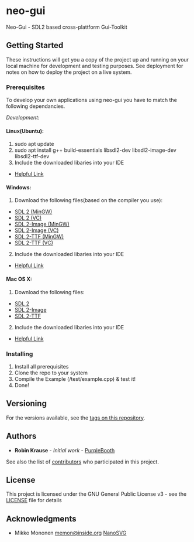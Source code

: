 # neo-gui

Neo-Gui - SDL2 based cross-plattform Gui-Toolkit

## Getting Started

These instructions will get you a copy of the project up and running on your local machine for development and testing purposes. See deployment for notes on how to deploy the project on a live system.

### Prerequisites

To develop your own applications using neo-gui you have to match the following dependancies.

_Development:_
#### Linux(Ubuntu):
1. sudo apt update
2. sudo apt install g++ build-essentials libsdl2-dev libsdl2-image-dev libsdl2-ttf-dev
3. Include the downloaded libaries into your IDE
  * [Helpful Link](http://lazyfoo.net/tutorials/SDL/index.php)
  
#### Windows:
1. Download the following files(based on the compiler you use):
  - [SDL 2 (MinGW)](https://www.libsdl.org/release/SDL2-devel-2.0.7-mingw.tar.gz)
  - [SDL 2 (VC)](https://www.libsdl.org/release/SDL2-devel-2.0.7-VC.zip)
  - [SDL 2-Image (MinGW)](https://www.libsdl.org/projects/SDL_image/release/SDL2_image-devel-2.0.2-mingw.tar.gz)
  - [SDL 2-Image (VC)](https://www.libsdl.org/projects/SDL_image/release/SDL2_image-devel-2.0.2-VC.zip)
  - [SDL 2-TTF (MinGW)](https://www.libsdl.org/projects/SDL_ttf/release/SDL2_ttf-devel-2.0.14-mingw.tar.gz)
  - [SDL 2-TTF (VC)](https://www.libsdl.org/projects/SDL_ttf/release/SDL2_ttf-devel-2.0.14-VC.zip)
2. Include the downloaded libaries into your IDE
  * [Helpful Link](http://lazyfoo.net/tutorials/SDL/index.php)
  
#### Mac OS X:
1. Download the following files:
  - [SDL 2](https://www.libsdl.org/release/SDL2-2.0.7.dmg)
  - [SDL 2-Image](https://www.libsdl.org/projects/SDL_image/release/SDL2_image-2.0.2.dmg)
  - [SDL 2-TTF](https://www.libsdl.org/projects/SDL_ttf/release/SDL2_ttf-2.0.14.dmg)
2. Include the downloaded libaries into your IDE
  * [Helpful Link](http://lazyfoo.net/tutorials/SDL/index.php)

### Installing

1. Install all prerequisites
2. Clone the repo to your system
3. Compile the Example (/test/example.cpp) & test it!
4. Done!

## Versioning

For the versions available, see the [tags on this repository](https://github.com/EasyDevCpp/neo-gui/tags). 

## Authors

* **Robin Krause** - *Initial work* - [PurpleBooth](https://github.com/EasyDevCpp)

See also the list of [contributors](https://github.com/EasyDevCpp/neo-gui/contributors) who participated in this project.

## License

This project is licensed under the GNU General Public License v3 - see the [LICENSE](LICENSE) file for details

## Acknowledgments

* Mikko Mononen memon@inside.org [NanoSVG](https://github.com/memononen/nanosvg)

